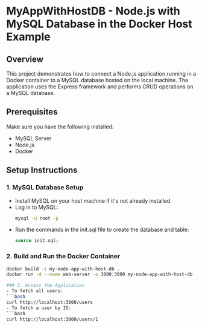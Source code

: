 # MyAppWithHostDB - Node.js with MySQL Database in the Docker Host Example

## Overview
This project demonstrates how to connect a Node.js application running in a Docker container to a MySQL database hosted on the local machine. The application uses the Express framework and performs CRUD operations on a MySQL database.

## Prerequisites
Make sure you have the following installed:
- MySQL Server
- Node.js
- Docker

## Setup Instructions

### 1. MySQL Database Setup
- Install MySQL on your host machine if it's not already installed.
- Log in to MySQL:
  ```bash
  mysql -u root -p
- Run the commands in the init.sql file to create the database and table:
  ```sql
  source init.sql;

### 2. Build and Run the Docker Container
```bash
docker build -t my-node-app-with-host-db .
docker run -d --name web-server -p 3000:3000 my-node-app-with-host-db

### 3. Access the Application
- To fetch all users:
```bash
curl http://localhost:3000/users
- To fetch a user by ID:
```bash
curl http://localhost:3000/users/1
